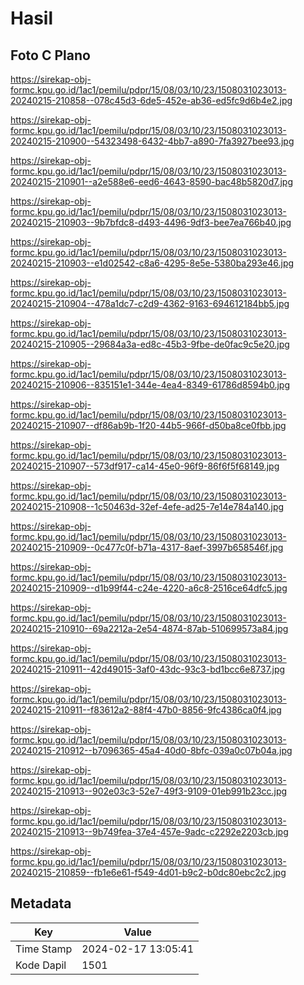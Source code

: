 # Hasil

## Foto C Plano

https://sirekap-obj-formc.kpu.go.id/1ac1/pemilu/pdpr/15/08/03/10/23/1508031023013-20240215-210858--078c45d3-6de5-452e-ab36-ed5fc9d6b4e2.jpg

https://sirekap-obj-formc.kpu.go.id/1ac1/pemilu/pdpr/15/08/03/10/23/1508031023013-20240215-210900--54323498-6432-4bb7-a890-7fa3927bee93.jpg

https://sirekap-obj-formc.kpu.go.id/1ac1/pemilu/pdpr/15/08/03/10/23/1508031023013-20240215-210901--a2e588e6-eed6-4643-8590-bac48b5820d7.jpg

https://sirekap-obj-formc.kpu.go.id/1ac1/pemilu/pdpr/15/08/03/10/23/1508031023013-20240215-210903--9b7bfdc8-d493-4496-9df3-bee7ea766b40.jpg

https://sirekap-obj-formc.kpu.go.id/1ac1/pemilu/pdpr/15/08/03/10/23/1508031023013-20240215-210903--e1d02542-c8a6-4295-8e5e-5380ba293e46.jpg

https://sirekap-obj-formc.kpu.go.id/1ac1/pemilu/pdpr/15/08/03/10/23/1508031023013-20240215-210904--478a1dc7-c2d9-4362-9163-694612184bb5.jpg

https://sirekap-obj-formc.kpu.go.id/1ac1/pemilu/pdpr/15/08/03/10/23/1508031023013-20240215-210905--29684a3a-ed8c-45b3-9fbe-de0fac9c5e20.jpg

https://sirekap-obj-formc.kpu.go.id/1ac1/pemilu/pdpr/15/08/03/10/23/1508031023013-20240215-210906--835151e1-344e-4ea4-8349-61786d8594b0.jpg

https://sirekap-obj-formc.kpu.go.id/1ac1/pemilu/pdpr/15/08/03/10/23/1508031023013-20240215-210907--df86ab9b-1f20-44b5-966f-d50ba8ce0fbb.jpg

https://sirekap-obj-formc.kpu.go.id/1ac1/pemilu/pdpr/15/08/03/10/23/1508031023013-20240215-210907--573df917-ca14-45e0-96f9-86f6f5f68149.jpg

https://sirekap-obj-formc.kpu.go.id/1ac1/pemilu/pdpr/15/08/03/10/23/1508031023013-20240215-210908--1c50463d-32ef-4efe-ad25-7e14e784a140.jpg

https://sirekap-obj-formc.kpu.go.id/1ac1/pemilu/pdpr/15/08/03/10/23/1508031023013-20240215-210909--0c477c0f-b71a-4317-8aef-3997b658546f.jpg

https://sirekap-obj-formc.kpu.go.id/1ac1/pemilu/pdpr/15/08/03/10/23/1508031023013-20240215-210909--d1b99f44-c24e-4220-a6c8-2516ce64dfc5.jpg

https://sirekap-obj-formc.kpu.go.id/1ac1/pemilu/pdpr/15/08/03/10/23/1508031023013-20240215-210910--69a2212a-2e54-4874-87ab-510699573a84.jpg

https://sirekap-obj-formc.kpu.go.id/1ac1/pemilu/pdpr/15/08/03/10/23/1508031023013-20240215-210911--42d49015-3af0-43dc-93c3-bd1bcc6e8737.jpg

https://sirekap-obj-formc.kpu.go.id/1ac1/pemilu/pdpr/15/08/03/10/23/1508031023013-20240215-210911--f83612a2-88f4-47b0-8856-9fc4386ca0f4.jpg

https://sirekap-obj-formc.kpu.go.id/1ac1/pemilu/pdpr/15/08/03/10/23/1508031023013-20240215-210912--b7096365-45a4-40d0-8bfc-039a0c07b04a.jpg

https://sirekap-obj-formc.kpu.go.id/1ac1/pemilu/pdpr/15/08/03/10/23/1508031023013-20240215-210913--902e03c3-52e7-49f3-9109-01eb991b23cc.jpg

https://sirekap-obj-formc.kpu.go.id/1ac1/pemilu/pdpr/15/08/03/10/23/1508031023013-20240215-210913--9b749fea-37e4-457e-9adc-c2292e2203cb.jpg

https://sirekap-obj-formc.kpu.go.id/1ac1/pemilu/pdpr/15/08/03/10/23/1508031023013-20240215-210859--fb1e6e61-f549-4d01-b9c2-b0dc80ebc2c2.jpg


## Metadata

| Key        | Value               |
| ---------- | ------------------- |
| Time Stamp | 2024-02-17 13:05:41 |
| Kode Dapil | 1501                |



